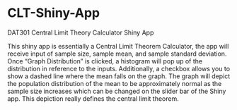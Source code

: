 # CLT-Shiny-App
DAT301 Central Limit Theory Calculator Shiny App

This shiny app is essentially a Central Limit Theorem Calculator, the app will receive input of sample size, sample mean, and sample standard deviation. Once “Graph Distribution” is clicked, a histogram will pop up of the distribution in reference to the inputs. Additionally, a checkbox allows you to show a dashed line where the mean falls on the graph. The graph will depict the population distribution of the mean to be approximately normal as the sample size increases which can be changed on the slider bar of the Shiny app. This depiction really defines the central limit theorem.
